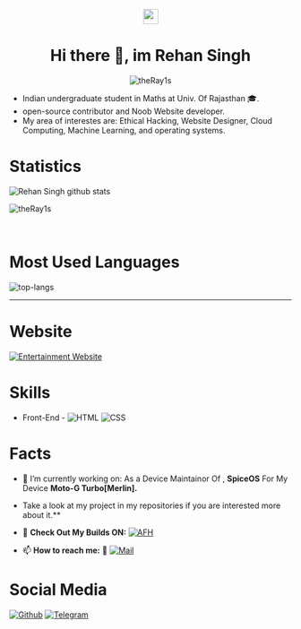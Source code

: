 <p align="center"> <img src="https://user-images.githubusercontent.com/5679180/79618120-0daffb80-80be-11ea-819e-d2b0fa904d07.gif" width="27px"><br>
<h1 align="center"> Hi there 👋, im Rehan Singh<br/> </h1></p>
<p align="center"><img src="https://github-profile-trophy.vercel.app/?username=theRay1s" alt="theRay1s" /></a> </p>

* Indian undergraduate student in Maths at Univ. Of Rajasthan 🎓.
* open-source contributor and Noob Website developer.
* My area of interestes are: Ethical Hacking, Website Designer,  Cloud Computing, Machine Learning, and operating systems.

# Statistics #

![Rehan Singh github stats](https://github-readme-stats.vercel.app/api?username=theRay1s&show_icons=true&theme=tokyonight)
<p align="left"><img src="https://komarev.com/ghpvc/?username=theRay1s" alt="theRay1s" /> </p>
<br>

# Most Used Languages #

![top-langs](https://github-readme-stats.vercel.app/api/top-langs?username=theRay1s&show_icons=true&title_color=fff&icon_color=79ff97&text_color=9f9f9f&bg_color=151515)

---

# Website #
[![Entertainment Website](https://img.shields.io/badge/Ray%20Network-https%3A%2F%2Fraysnetwork.cf%2F-red)](https://raynetwork.cf/)

# Skills #

- Front-End -
![HTML](https://img.shields.io/badge/HTML%2085%25-red.svg)
![CSS](https://img.shields.io/badge/CSS%2085%25-purple.svg)


# Facts #

- 🔭 I’m currently working on: 
As a Device Maintainor Of , **SpiceOS** For My Device **Moto-G Turbo[Merlin].**
- Take a look at my project in my repositories if you are interested more about it.**
- 🌱 **Check Out My Builds ON:** [![AFH](https://img.shields.io/badge/-AndroidFileHost-green)](https://www.androidfilehost.com/?w=files&flid=316429)


- 📫 **How to reach me:** 💌 [![Mail](https://img.shields.io/badge/Mail-rehandagur%40outlook.com-blue)](rehandagur@outlook.com)


# Social Media #
[![Github](https://img.shields.io/badge/-Github-000?style=flat&logo=Github&logoColor=white)](https://github.com/theRay1s)
[![Telegram](https://img.shields.io/badge/Rehan%20Singh-Telegram-blue)](https://telegram.dog/theRay1)
